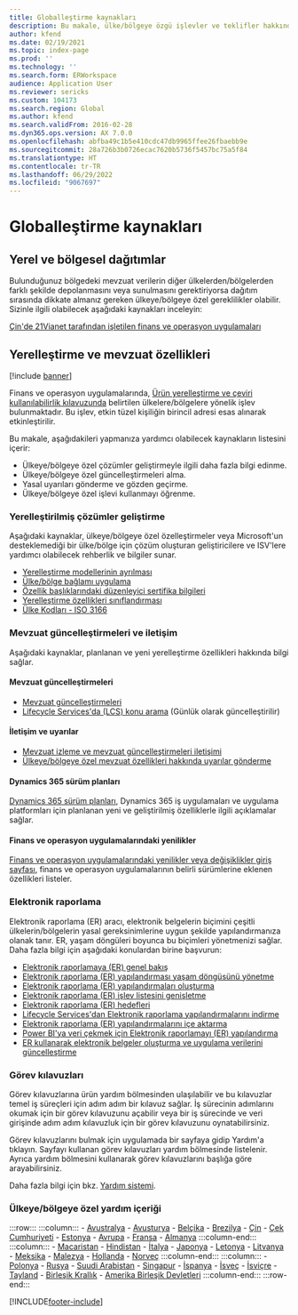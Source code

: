 ```yaml
---
title: Globalleştirme kaynakları
description: Bu makale, ülke/bölgeye özgü işlevler ve teklifler hakkında daha fazla bilgi edinmenize yardımcı olabilecek kaynakların listesini içerir.
author: kfend
ms.date: 02/19/2021
ms.topic: index-page
ms.prod: ''
ms.technology: ''
ms.search.form: ERWorkspace
audience: Application User
ms.reviewer: sericks
ms.custom: 104173
ms.search.region: Global
ms.author: kfend
ms.search.validFrom: 2016-02-28
ms.dyn365.ops.version: AX 7.0.0
ms.openlocfilehash: abfba49c1b5e410cdc47db9965ffee26fbaebb9e
ms.sourcegitcommit: 28a726b3b0726ecac7620b5736f5457bc75a5f84
ms.translationtype: HT
ms.contentlocale: tr-TR
ms.lasthandoff: 06/29/2022
ms.locfileid: "9067697"
---
```

# <a name="globalization-resources"></a>Globalleştirme kaynakları

## <a name="local-and-regional-deployments"></a>Yerel ve bölgesel dağıtımlar
Bulunduğunuz bölgedeki mevzuat verilerin diğer ülkelerden/bölgelerden farklı şekilde depolanmasını veya sunulmasını gerektiriyorsa dağıtım sırasında dikkate almanız gereken ülkeye/bölgeye özel gereklilikler olabilir. Sizinle ilgili olabilecek aşağıdaki kaynakları inceleyin:

[Çin'de 21Vianet tarafından işletilen finans ve operasyon uygulamaları](../deployment/china-local-deployment.md)

## <a name="localization-and-regulatory-features"></a>Yerelleştirme ve mevzuat özellikleri

[!include [banner](../includes/banner.md)]

Finans ve operasyon uygulamalarında, [Ürün yerelleştirme ve çeviri kullanılabilirlik kılavuzunda](https://aka.ms/dynamics_365_international_availability_deck) belirtilen ülkelere/bölgelere yönelik işlev bulunmaktadır. Bu işlev, etkin tüzel kişiliğin birincil adresi esas alınarak etkinleştirilir. 

Bu makale, aşağıdakileri yapmanıza yardımcı olabilecek kaynakların listesini içerir: 
- Ülkeye/bölgeye özel çözümler geliştirmeyle ilgili daha fazla bilgi edinme.
- Ülkeye/bölgeye özel güncelleştirmeleri alma.
- Yasal uyarıları gönderme ve gözden geçirme.
- Ülkeye/bölgeye özel işlevi kullanmayı öğrenme.

### <a name="developing-localized-solutions"></a>Yerelleştirilmiş çözümler geliştirme
Aşağıdaki kaynaklar, ülkeye/bölgeye özel özelleştirmeler veya Microsoft'un desteklemediği bir ülke/bölge için çözüm oluşturan geliştiricilere ve ISV'lere yardımcı olabilecek rehberlik ve bilgiler sunar.
-   [Yerelleştirme modellerinin ayrılması](separate-localization-models.md)
-   [Ülke/bölge bağlamı uygulama](apply-country-context.md)
-   [Özellik başlıklarındaki düzenleyici sertifika bilgileri](regulatory-certifications.md)
-   [Yerelleştirme özellikleri sınıflandırması](classify-localization-features.md)
-   [Ülke Kodları - ISO 3166](https://www.iso.org/iso-3166-country-codes.html)

### <a name="regulatory-updates-and-communication"></a>Mevzuat güncelleştirmeleri ve iletişim
Aşağıdaki kaynaklar, planlanan ve yeni yerelleştirme özellikleri hakkında bilgi sağlar. 

#### <a name="regulatory-updates"></a>Mevzuat güncelleştirmeleri
-   [Mevzuat güncelleştirmeleri](../../../finance/localizations/regulatory-updates.md)
-   [Lifecycle Services'da (LCS) konu arama](../lifecycle-services/issue-search-lcs.md) (Günlük olarak güncelleştirilir)

#### <a name="communication-and-alerts"></a>İletişim ve uyarılar
-   [Mevzuat izleme ve mevzuat güncelleştirmeleri iletişimi](regulatory-watch-communication.md)
-   [Ülkeye/bölgeye özel mevzuat özellikleri hakkında uyarılar gönderme](submit-localization-alerts.md)

#### <a name="dynamics-365-release-plans"></a>Dynamics 365 sürüm planları
[Dynamics 365 sürüm planları](/business-applications-release-notes/), Dynamics 365 iş uygulamaları ve uygulama platformları için planlanan yeni ve geliştirilmiş özelliklerle ilgili açıklamalar sağlar. 

#### <a name="finance-and-operations-apps-whats-new"></a>Finans ve operasyon uygulamalarındaki yenilikler
[Finans ve operasyon uygulamalarındaki yenilikler veya değişiklikler giriş sayfası](../../fin-ops/get-started/whats-new-changed.md), finans ve operasyon uygulamalarının belirli sürümlerine eklenen özellikleri listeler.

### <a name="electronic-reporting"></a>Elektronik raporlama
Elektronik raporlama (ER) aracı, elektronik belgelerin biçimini çeşitli ülkelerin/bölgelerin yasal gereksinimlerine uygun şekilde yapılandırmanıza olanak tanır. ER, yaşam döngüleri boyunca bu biçimleri yönetmenizi sağlar. Daha fazla bilgi için aşağıdaki konulardan birine başvurun:
-   [Elektronik raporlamaya (ER) genel bakış](../analytics/general-electronic-reporting.md)
-   [Elektronik raporlama (ER) yapılandırması yaşam döngüsünü yönetme](../analytics/general-electronic-reporting-manage-configuration-lifecycle.md)
-   [Elektronik raporlama (ER) yapılandırmaları oluşturma](../analytics/electronic-reporting-configuration.md)
-   [Elektronik raporlama (ER) işlev listesini genişletme](../analytics/general-electronic-reporting-formulas-list-extension.md)
-   [Elektronik raporlama (ER) hedefleri](../analytics/electronic-reporting-destinations.md)
-   [Lifecycle Services'dan Elektronik raporlama yapılandırmalarını indirme](../analytics/download-electronic-reporting-configuration-lcs.md)
-   [Elektronik raporlama (ER) yapılandırmalarını içe aktarma](../analytics/electronic-reporting-import-ger-configurations.md)
-   [Power BI'ya veri çekmek için Elektronik raporlamayı (ER) yapılandırma](../analytics/general-electronic-reporting-report-configuration-get-data-powerbi.md)
-   [ER kullanarak elektronik belgeler oluşturma ve uygulama verilerini güncelleştirme](../analytics/generate-electronic-documents-update-application-data.md)

### <a name="task-guides"></a>Görev kılavuzları
Görev kılavuzlarına ürün yardım bölmesinden ulaşılabilir ve bu kılavuzlar temel iş süreçleri için adım adım bir kılavuz sağlar. İş sürecinin adımlarını okumak için bir görev kılavuzunu açabilir veya bir iş sürecinde ve veri girişinde adım adım kılavuzluk için bir görev kılavuzunu oynatabilirsiniz.

Görev kılavuzlarını bulmak için uygulamada bir sayfaya gidip Yardım'a tıklayın. Sayfayı kullanan görev kılavuzları yardım bölmesinde listelenir. Ayrıca yardım bölmesini kullanarak görev kılavuzlarını başlığa göre arayabilirsiniz.

Daha fazla bilgi için bkz. [Yardım sistemi](../../fin-ops/get-started/help-overview.md#task-guides).


### <a name="countryregion-specific-help-content"></a>Ülkeye/bölgeye özel yardım içeriği
:::row:::
    :::column:::
        - [Avustralya](../../../finance/localizations/australia.md)
        - [Avusturya](../../../finance/localizations/austria.md)
        - [Belçika](../../../finance/localizations/belgium.md)
        - [Brezilya](../../../finance/localizations/brazil.md)
        - [Çin](../../../finance/localizations/china.md)
        - [Çek Cumhuriyeti](../../../finance/localizations/czech-republic.md)
        - [Estonya](../../../finance/localizations/estonia.md)
        - [Avrupa](../../../finance/localizations/europe.md)
        - [Fransa](../../../finance/localizations/france.md)
        - [Almanya](../../../finance/localizations/germany.md)
    :::column-end:::
    :::column:::
        - [Macaristan](../../../finance/localizations/hungary.md)
        - [Hindistan](../../../finance/localizations/india.md)
        - [İtalya](../../../finance/localizations/italy.md)
        - [Japonya](../../../finance/localizations/japan.md)
        - [Letonya](../../../finance/localizations/latvia.md)
        - [Litvanya](../../../finance/localizations/lithuania.md)
        - [Meksika](../../../finance/localizations/mexico.md)
        - [Malezya](../../../finance/localizations/malaysia.md)
        - [Hollanda](../../../finance/localizations/netherlands.md)
        - [Norveç](../../../finance/localizations/norway.md)
    :::column-end:::
    :::column:::
        - [Polonya](../../../finance/localizations/poland.md)
        - [Rusya](../../../finance/localizations/russia.md)
        - [Suudi Arabistan](../../../finance/localizations/saudi-arabia.md)
        - [Singapur](../../../finance/localizations/singapore.md)
        - [İspanya](../../../finance/localizations/spain.md)
        - [İsveç](../../../finance/localizations/sweden.md)
        - [İsviçre](../../../finance/localizations/switzerland.md)
        - [Tayland](../../../finance/localizations/thailand.md)
        - [Birleşik Krallık](../../../finance/localizations/united-kingdom.md)
        - [Amerika Birleşik Devletleri](../../../finance/localizations/united-states.md)
    :::column-end:::
:::row-end:::








[!INCLUDE[footer-include](../../../includes/footer-banner.md)]

